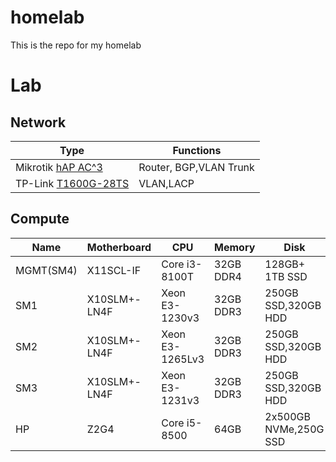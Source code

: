 # homelab
This is the repo for my homelab

# Lab

## Network

Type | Functions
----|----
Mikrotik [hAP AC^3](https://mikrotik.com/product/hap_ac3) | Router, BGP,VLAN Trunk
TP-Link [T1600G-28TS](https://www.tp-link.com/business-networking/smart-switch/t1600g-28ts) | VLAN,LACP

## Compute

Name | Motherboard | CPU | Memory | Disk | NIC
----|----|----|----|----|----
MGMT(SM4)| X11SCL-IF | Core i3-8100T | 32GB DDR4 | 128GB+ 1TB SSD | 1IPMI, 2x1Gig 
SM1 | X10SLM+-LN4F | Xeon E3-1230v3 | 32GB DDR3 | 250GB SSD,320GB HDD | 1IPMI, 4x1Gig
SM2 | X10SLM+-LN4F | Xeon E3-1265Lv3 | 32GB DDR3 | 250GB SSD,320GB HDD | 1IPMI, 4x1Gig
SM3 | X10SLM+-LN4F | Xeon E3-1231v3 | 32GB DDR3 | 250GB SSD,320GB HDD | 1IPMI, 4x1Gig
HP | Z2G4 | Core i5-8500 | 64GB | 2x500GB NVMe,250G SSD | 3x1Gig
